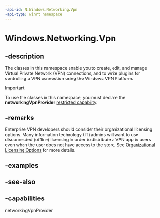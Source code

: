 ```yaml
---
-api-id: N:Windows.Networking.Vpn
-api-type: winrt namespace
---
```


# Windows.Networking.Vpn

## -description
The classes in this namespace enable you to create, edit, and manage Virtual Private Network (VPN) connections, and to write plugins for controlling a VPN connection using the Windows VPN Platform.

> [!IMPORTANT]
> To use the classes in this namespace, you must declare the **networkingVpnProvider** [restricted capability](/windows/uwp/packaging/app-capability-declarations#restricted-capabilities).

## -remarks

Enterprise VPN developers should consider their organizational licensing options. Many information technology (IT) admins will want to use disconnected (offline) licensing in order to distribute a VPN app to users even when the user does not have access to the store. See [Organizational Licensing Options](https://docs.microsoft.com/en-us/windows/uwp/publish/organizational-licensing) for more details.

## -examples

## -see-also

## -capabilities
networkingVpnProvider
